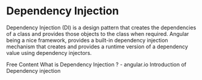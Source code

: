 # Dependency Injection

Dependency Injection (DI) is a design pattern that creates the dependencies of a class and provides those objects to the class when required. Angular being a nice framework, provides a built-in dependency injection mechanism that creates and provides a runtime version of a dependency value using dependency injectors.

<ResourceGroupTitle>Free Content</ResourceGroupTitle>
<BadgeLink colorScheme='yellow' badgeText='Read' href='https://angular.io/guide/dependency-injection'>What is Dependency Injection ? - angular.io </BadgeLink>
<BadgeLink badgeText='Watch' href='https://www.youtube.com/watch?v=OFPIGlxunL0'>Introduction of Dependency injection</BadgeLink>

